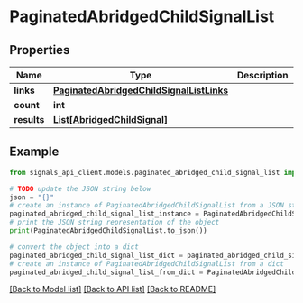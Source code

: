 # PaginatedAbridgedChildSignalList


## Properties

Name | Type | Description | Notes
------------ | ------------- | ------------- | -------------
**links** | [**PaginatedAbridgedChildSignalListLinks**](PaginatedAbridgedChildSignalListLinks.md) |  | [optional] 
**count** | **int** |  | [optional] 
**results** | [**List[AbridgedChildSignal]**](AbridgedChildSignal.md) |  | [optional] 

## Example

```python
from signals_api_client.models.paginated_abridged_child_signal_list import PaginatedAbridgedChildSignalList

# TODO update the JSON string below
json = "{}"
# create an instance of PaginatedAbridgedChildSignalList from a JSON string
paginated_abridged_child_signal_list_instance = PaginatedAbridgedChildSignalList.from_json(json)
# print the JSON string representation of the object
print(PaginatedAbridgedChildSignalList.to_json())

# convert the object into a dict
paginated_abridged_child_signal_list_dict = paginated_abridged_child_signal_list_instance.to_dict()
# create an instance of PaginatedAbridgedChildSignalList from a dict
paginated_abridged_child_signal_list_from_dict = PaginatedAbridgedChildSignalList.from_dict(paginated_abridged_child_signal_list_dict)
```
[[Back to Model list]](../README.md#documentation-for-models) [[Back to API list]](../README.md#documentation-for-api-endpoints) [[Back to README]](../README.md)


